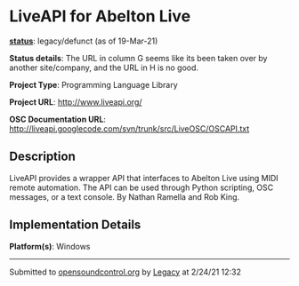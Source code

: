 # LiveAPI for Abelton Live

**[status](../implementation-status.html)**: legacy/defunct (as of 19-Mar-21)

**Status details**: 
The URL in column G seems like its been taken over by another site/company, and the URL in H is no good. 

**Project Type**: Programming Language Library

**Project URL**: <http://www.liveapi.org/>

**OSC Documentation URL**: <http://liveapi.googlecode.com/svn/trunk/src/LiveOSC/OSCAPI.txt>

## Description

LiveAPI provides a wrapper API that interfaces to Abelton Live using MIDI remote automation. The API can be used through Python scripting, OSC messages, or a text console. By Nathan Ramella and Rob King.

## Implementation Details

**Platform(s)**: Windows

---
Submitted to [opensoundcontrol.org](https://opensoundcontrol.org) by [Legacy](https://web.archive.org) at 2/24/21 12:32
